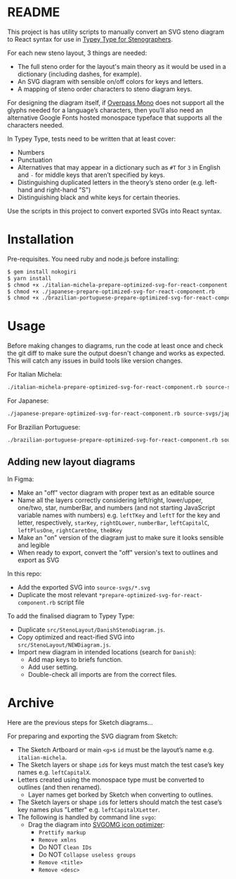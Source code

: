 # README

This project is has utility scripts to manually convert an SVG steno diagram to React syntax for use in [Typey Type for Stenographers](https://didoesdigital.com/typey-type).

For each new steno layout, 3 things are needed:

- The full steno order for the layout's main theory as it would be used in a dictionary (including dashes, for example).
- An SVG diagram with sensible on/off colors for keys and letters.
- A mapping of steno order characters to steno diagram keys.

For designing the diagram itself, if [Overpass Mono](https://fonts.google.com/specimen/Overpass+Mono) does not support all the glyphs needed for a language’s characters, then you’ll also need an alternative Google Fonts hosted monospace typeface that supports all the characters needed.

In Typey Type, tests need to be written that at least cover:

- Numbers
- Punctuation
- Alternatives that may appear in a dictionary such as `#T` for `3` in English and `-` for middle keys that aren’t specified by keys.
- Distinguishing duplicated letters in the theory’s steno order (e.g. left-hand and right-hand "S")
- Distinguishing black and white keys for certain theories.

Use the scripts in this project to convert exported SVGs into React syntax.

# Installation

Pre-requisites. You need ruby and node.js before installing:

```sh
$ gem install nokogiri
$ yarn install
$ chmod +x ./italian-michela-prepare-optimized-svg-for-react-component.rb
$ chmod +x ./japanese-prepare-optimized-svg-for-react-component.rb
$ chmod +x ./brazilian-portuguese-prepare-optimized-svg-for-react-component.rb
```



# Usage

Before making changes to diagrams, run the code at least once and check the git diff to make sure the output doesn't change and works as expected. This will catch any issues in build tools like version changes.

For Italian Michela:

```sh
./italian-michela-prepare-optimized-svg-for-react-component.rb source-svgs/italian-michela.svg target-js/ItalianMichelaStenoDiagram.js
```

For Japanese:

```sh
./japanese-prepare-optimized-svg-for-react-component.rb source-svgs/japanese.svg target-js/JapaneseStenoDiagram.js
```

For Brazilian Portuguese:

```sh
./brazilian-portuguese-prepare-optimized-svg-for-react-component.rb source-svgs/brazilian-portuguese.svg target-js/BrazilianPortugueseStenoDiagram.js
```

## Adding new layout diagrams

In Figma:

- Make an "off" vector diagram with proper text as an editable source
- Name all the layers correctly considering left/right, lower/upper, one/two, star, numberBar, and numbers (and not starting JavaScript variable names with numbers) e.g. `leftTKey` and `leftT` for the key and letter, respectively, `starKey`, `rightDLower`, `numberBar`, `leftCapitalC`, `leftPlusOne`, `rightCaretOne`, `the8Key`
- Make an "on" version of the diagram just to make sure it looks sensible and legible
- When ready to export, convert the "off" version's text to outlines and export as SVG

In this repo:

- Add the exported SVG into `source-svgs/*.svg`
- Duplicate the most relevant `*prepare-optimized-svg-for-react-component.rb` script file

To add the finalised diagram to Typey Type:

- Duplicate `src/StenoLayout/DanishStenoDiagram.js`.
- Copy optimized and react-ified SVG into `src/StenoLayout/NEWDiagram.js`.
- Import new diagram in intended locations (search for `Danish`):
    - Add map keys to briefs function.
    - Add user setting.
    - Double-check all imports are from the correct files.



# Archive

Here are the previous steps for Sketch diagrams…

For preparing and exporting the SVG diagram from Sketch:

- The Sketch Artboard or main `<g>`s `id` must be the layout’s name e.g. `italian-michela`.
- The Sketch layers or shape `id`s for keys must match the test case’s key names e.g. `leftCapitalX`.
- Letters created using the monospace type must be converted to outlines (and then renamed).
    - Layer names get borked by Sketch when converting to outlines.
- The Sketch layers or shape `id`s for letters should match the test case’s key names plus "Letter" e.g. `leftCapitalXLetter`.
- The following is handled by command line `svgo`:
    - Drag the diagram into [SVGOMG icon optimizer](https://jakearchibald.github.io/svgomg/):
        - `Prettify markup`
        - `Remove xmlns`
        - Do NOT `Clean IDs`
        - Do NOT `Collapse useless groups`
        - `Remove <title>`
        - `Remove <desc>`

